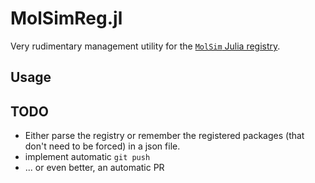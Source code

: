 # MolSimReg.jl

Very rudimentary management utility for the [`MolSim` Julia registry](https://github.com/JuliaMolSim/MolSim).

## Usage


## TODO

* Either parse the registry or remember the registered packages (that don't need to be forced) in a json file.
* implement automatic `git push`
* ... or even better, an automatic PR 
